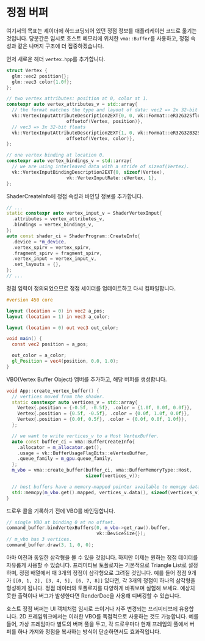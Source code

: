# 정점 버퍼

여기서의 목표는 셰이더에 하드코딩되어 있던 정점 정보를 애플리케이션 코드로 옮기는 것입니다. 당분간은 임시로 호스트 메모리에 위치한 `vma::Buffer`를 사용하고, 정점 속성과 같은 나머지 구조에 더 집중하겠습니다.

먼저 새로운 헤더 `vertex.hpp`를 추가합니다.

```cpp
struct Vertex {
  glm::vec2 position{};
  glm::vec3 color{1.0f};
};

// two vertex attributes: position at 0, color at 1.
constexpr auto vertex_attributes_v = std::array{
  // the format matches the type and layout of data: vec2 => 2x 32-bit floats.
  vk::VertexInputAttributeDescription2EXT{0, 0, vk::Format::eR32G32Sfloat,
                      offsetof(Vertex, position)},
  // vec3 => 3x 32-bit floats
  vk::VertexInputAttributeDescription2EXT{1, 0, vk::Format::eR32G32B32Sfloat,
                      offsetof(Vertex, color)},
};

// one vertex binding at location 0.
constexpr auto vertex_bindings_v = std::array{
  // we are using interleaved data with a stride of sizeof(Vertex).
  vk::VertexInputBindingDescription2EXT{0, sizeof(Vertex),
                      vk::VertexInputRate::eVertex, 1},
};
```

ShaderCreateInfo에 정점 속성과 바인딩 정보를 추가합니다.

```cpp
// ...
static constexpr auto vertex_input_v = ShaderVertexInput{
  .attributes = vertex_attributes_v,
  .bindings = vertex_bindings_v,
};
auto const shader_ci = ShaderProgram::CreateInfo{
  .device = *m_device,
  .vertex_spirv = vertex_spirv,
  .fragment_spirv = fragment_spirv,
  .vertex_input = vertex_input_v,
  .set_layouts = {},
};
// ...
```

정점 입력이 정의되었으므로 정점 셰이더를 업데이트하고 다시 컴파일합니다.

```glsl
#version 450 core

layout (location = 0) in vec2 a_pos;
layout (location = 1) in vec3 a_color;

layout (location = 0) out vec3 out_color;

void main() {
  const vec2 position = a_pos;

  out_color = a_color;
  gl_Position = vec4(position, 0.0, 1.0);
}
```

VBO(Vertex Buffer Object) 멤버를 추가하고, 해당 버퍼를 생성합니다.

```cpp
void App::create_vertex_buffer() {
  // vertices moved from the shader.
  static constexpr auto vertices_v = std::array{
    Vertex{.position = {-0.5f, -0.5f}, .color = {1.0f, 0.0f, 0.0f}},
    Vertex{.position = {0.5f, -0.5f}, .color = {0.0f, 1.0f, 0.0f}},
    Vertex{.position = {0.0f, 0.5f}, .color = {0.0f, 0.0f, 1.0f}},
  };

  // we want to write vertices_v to a Host VertexBuffer.
  auto const buffer_ci = vma::BufferCreateInfo{
    .allocator = m_allocator.get(),
    .usage = vk::BufferUsageFlagBits::eVertexBuffer,
    .queue_family = m_gpu.queue_family,
  };
  m_vbo = vma::create_buffer(buffer_ci, vma::BufferMemoryType::Host,
                             sizeof(vertices_v));

  // host buffers have a memory-mapped pointer available to memcpy data to.
  std::memcpy(m_vbo.get().mapped, vertices_v.data(), sizeof(vertices_v));
}
```

드로우 콜을 기록하기 전에 VBO를 바인딩합니다.

```cpp
// single VBO at binding 0 at no offset.
command_buffer.bindVertexBuffers(0, m_vbo->get_raw().buffer,
                                 vk::DeviceSize{});
// m_vbo has 3 vertices.
command_buffer.draw(3, 1, 0, 0);
```

아마 이전과 동일한 삼각형을 볼 수 있을 것입니다. 하지만 이제는 원하는 정점 데이터를 자유롭게 사용할 수 있습니다. 프리미티브 토폴로지는 기본적으로 Triangle List로 설정하며, 정점 배열에서 매 3개의 정점이 삼각형으로 그려질 것입니다. 예를 들어 정점 9개가 `[[0, 1, 2], [3, 4, 5], [6, 7, 8]]` 있다면, 각 3개의 정점이 하나의 삼각형을 형성하게 됩니다. 정점 데이터와 토폴로지를 다양하게 바꿔보며 실험해 보세요. 예상치 못한 출력이나 버그가 발생한다면 RenderDoc을 사용해 디버깅할 수 있습니다.

호스트 정점 버퍼는 UI 객체처럼 임시로 쓰이거나 자주 변경되는 프리미티브에 유용합니다. 2D 프레임워크에서는 이러한 VBO를 독점적으로 사용하는 것도 가능합니다. 예를 들어, 가상 프레임마다 별도의 버퍼 풀을 두고, 각 드로우마다 현재 프레임의 풀에서 버퍼를 하나 가져와 정점을 복사하는 방식이 단순하면서도 효과적입니다.
